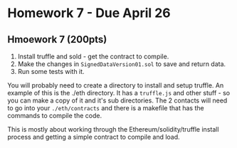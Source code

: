 Homework 7 - Due April 26
=====

## Hmoework 7 (200pts)

1. Install truffle and sold - get the contract to compile.
2. Make the changes in `SignedDataVersion01.sol` to save and return data.
3. Run some tests with it.

You will probably need to create a directory to install and setup truffle.   An example of this is the
./eth directory.  It has a `truffle.js` and other stuff - so you can make a copy of it and it's 
sub directories.   The 2 contacts will need to go into your `./eth/contracts` and there is
a makefile that has the commands to compile the code.

This is mostly about working through the Ethereum/solidity/truffle install process and
getting a simple contract to compile and load.


                      
